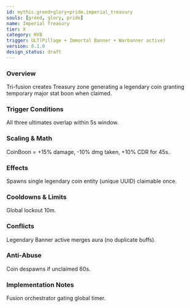 ```yaml
---
id: mythic.greed+glory+pride.imperial_treasury
souls: [greed, glory, pride]
name: Imperial Treasury
tier: X
category: HYB
trigger: ULT(Pillage + Immortal Banner + Warbanner active)
version: 0.1.0
design_status: draft
---
```

### Overview
Tri-fusion creates Treasury zone generating a legendary coin granting temporary major stat boon when claimed.
### Trigger Conditions
All three ultimates overlap within 5s window.
### Scaling & Math
CoinBoon = +15% damage, -10% dmg taken, +10% CDR for 45s.
### Effects
Spawns single legendary coin entity (unique UUID) claimable once.
### Cooldowns & Limits
Global lockout 10m.
### Conflicts
Legendary Banner active merges aura (no duplicate buffs).
### Anti-Abuse
Coin despawns if unclaimed 60s.
### Implementation Notes
Fusion orchestrator gating global timer.
